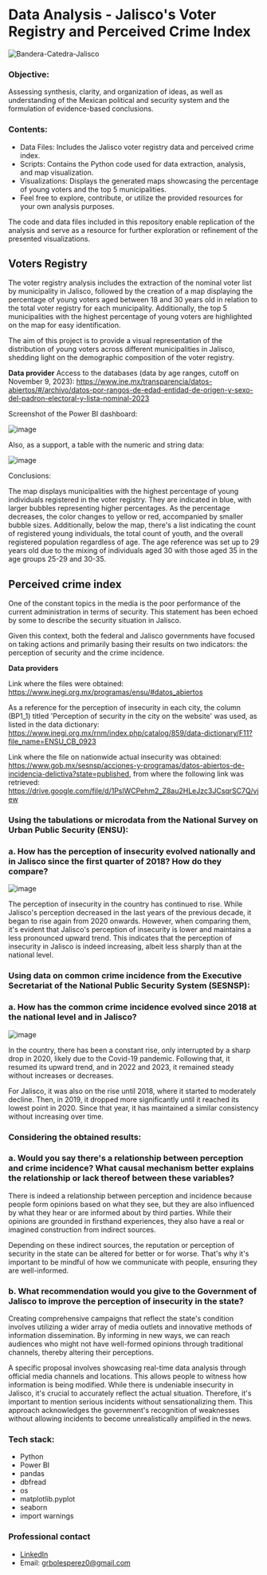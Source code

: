 # Data Analysis - Jalisco's Voter Registry and Perceived Crime Index


![Bandera-Catedra-Jalisco](https://github.com/GRP-777/Data_Analysis-Jalisco-Lista_nominal-Indice_percepcion_delictiva/assets/132501854/8fffe571-d54a-4427-9221-b67f3c2ac462)



### Objective:

Assessing synthesis, clarity, and organization of ideas, as well as understanding of the Mexican political and security system and the formulation of evidence-based conclusions.



### Contents:

- Data Files: Includes the Jalisco voter registry data and perceived crime index.
- Scripts: Contains the Python code used for data extraction, analysis, and map visualization.
- Visualizations: Displays the generated maps showcasing the percentage of young voters and the top 5 municipalities.
- Feel free to explore, contribute, or utilize the provided resources for your own analysis purposes.

The code and data files included in this repository enable replication of the analysis and serve as a resource for further exploration or refinement of the presented visualizations.



## Voters Registry

The voter registry analysis includes the extraction of the nominal voter list by municipality in Jalisco, followed by the creation of a map displaying the percentage of young voters aged between 18 and 30 years old in relation to the total voter registry for each municipality. Additionally, the top 5 municipalities with the highest percentage of young voters are highlighted on the map for easy identification.

The aim of this project is to provide a visual representation of the distribution of young voters across different municipalities in Jalisco, shedding light on the demographic composition of the voter registry.

**Data provider**
Access to the databases (data by age ranges, cutoff on November 9, 2023):
https://www.ine.mx/transparencia/datos-abiertos/#/archivo/datos-por-rangos-de-edad-entidad-de-origen-y-sexo-del-padron-electoral-y-lista-nominal-2023

Screenshot of the Power BI dashboard:

![image](https://github.com/GRP-777/Data_Analysis-Jalisco-Lista_nominal-Indice_percepcion_delictiva/assets/132501854/9bfc2d70-6347-4e46-a2d6-5fd55e6f4ed8)

Also, as a support, a table with the numeric and string data:

![image](https://github.com/GRP-777/Data_Analysis-Jalisco-Lista_nominal-Indice_percepcion_delictiva/assets/132501854/ff013d00-fa7f-48cb-a50b-1c8e8f9759ed)

Conclusions:

The map displays municipalities with the highest percentage of young individuals registered in the voter registry. They are indicated in blue, with larger bubbles representing higher percentages. As the percentage decreases, the color changes to yellow or red, accompanied by smaller bubble sizes. Additionally, below the map, there's a list indicating the count of registered young individuals, the total count of youth, and the overall registered population regardless of age. The age reference was set up to 29 years old due to the mixing of individuals aged 30 with those aged 35 in the age groups 25-29 and 30-35.



## Perceived crime index

One of the constant topics in the media is the poor performance of the current administration in terms of security. This statement has been echoed by some to describe the security situation in Jalisco.

Given this context, both the federal and Jalisco governments have focused on taking actions and primarily basing their results on two indicators: the perception of security and the crime incidence.

**Data providers**

Link where the files were obtained: https://www.inegi.org.mx/programas/ensu/#datos_abiertos

As a reference for the perception of insecurity in each city, the column (BP1_1) titled 'Perception of security in the city on the website' was used, as listed in the data dictionary: https://www.inegi.org.mx/rnm/index.php/catalog/859/data-dictionary/F11?file_name=ENSU_CB_0923

Link where the file on nationwide actual insecurity was obtained: https://www.gob.mx/sesnsp/acciones-y-programas/datos-abiertos-de-incidencia-delictiva?state=published, from where the following link was retrieved: https://drive.google.com/file/d/1PslWCPehm2_Z8au2HLeJzc3JCsqrSC7Q/view


### **Using the tabulations or microdata from the National Survey on Urban Public Security (ENSU):**
### **a. How has the perception of insecurity evolved nationally and in Jalisco since the first quarter of 2018? How do they compare?**

![image](https://github.com/GRP-777/Data_Analysis-Jalisco-Lista_nominal-Indice_percepcion_delictiva/assets/132501854/c09eedbd-82ec-4fef-b683-ccb2f0657f00)

The perception of insecurity in the country has continued to rise. While Jalisco's perception decreased in the last years of the previous decade, it began to rise again from 2020 onwards. However, when comparing them, it's evident that Jalisco's perception of insecurity is lower and maintains a less pronounced upward trend. This indicates that the perception of insecurity in Jalisco is indeed increasing, albeit less sharply than at the national level.


### **Using data on common crime incidence from the Executive Secretariat of the National Public Security System (SESNSP):**
### **a. How has the common crime incidence evolved since 2018 at the national level and in Jalisco?**

![image](https://github.com/GRP-777/Data_Analysis-Jalisco-Lista_nominal-Indice_percepcion_delictiva/assets/132501854/b8dfe13d-9bd4-4f50-b1bf-836a70e622f5)


In the country, there has been a constant rise, only interrupted by a sharp drop in 2020, likely due to the Covid-19 pandemic. Following that, it resumed its upward trend, and in 2022 and 2023, it remained steady without increases or decreases.

For Jalisco, it was also on the rise until 2018, where it started to moderately decline. Then, in 2019, it dropped more significantly until it reached its lowest point in 2020. Since that year, it has maintained a similar consistency without increasing over time.


### Considering the obtained results:
### **a. Would you say there's a relationship between perception and crime incidence? What causal mechanism better explains the relationship or lack thereof between these variables?**

There is indeed a relationship between perception and incidence because people form opinions based on what they see, but they are also influenced by what they hear or are informed about by third parties. While their opinions are grounded in firsthand experiences, they also have a real or imagined construction from indirect sources.

Depending on these indirect sources, the reputation or perception of security in the state can be altered for better or for worse. That's why it's important to be mindful of how we communicate with people, ensuring they are well-informed.


### **b. What recommendation would you give to the Government of Jalisco to improve the perception of insecurity in the state?**

Creating comprehensive campaigns that reflect the state's condition involves utilizing a wider array of media outlets and innovative methods of information dissemination. By informing in new ways, we can reach audiences who might not have well-formed opinions through traditional channels, thereby altering their perceptions.

A specific proposal involves showcasing real-time data analysis through official media channels and locations. This allows people to witness how information is being modified. While there is undeniable insecurity in Jalisco, it's crucial to accurately reflect the actual situation. Therefore, it's important to mention serious incidents without sensationalizing them. This approach acknowledges the government's recognition of weaknesses without allowing incidents to become unrealistically amplified in the news.



### Tech stack:
- Python
- Power BI
- pandas
- dbfread
- os
- matplotlib.pyplot
- seaborn
- import warnings



### Professional contact

- [LinkedIn](https://www.linkedin.com/in/german-robles-perez/)
- Email: grbolesperez0@gmail.com

